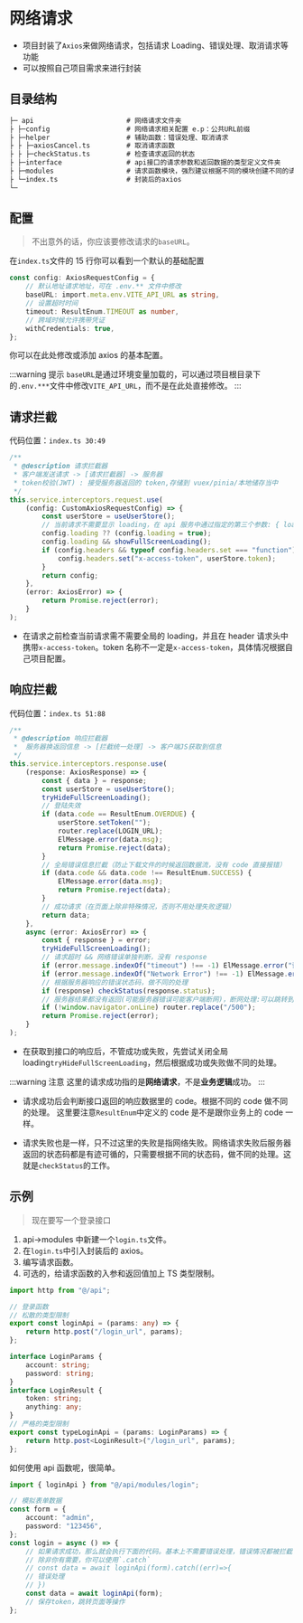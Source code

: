 # 网络请求

- 项目封装了`Axios`来做网络请求，包括请求 Loading、错误处理、取消请求等功能
- 可以按照自己项目需求来进行封装

## 目录结构

```txt
├─ api                       # 网络请求文件夹
├ ├─config                   # 网络请求相关配置 e.p：公共URL前缀
├ ├─helper                   # 辅助函数：错误处理、取消请求
├ ├ ├─axiosCancel.ts         # 取消请求函数
├ ├ ├─checkStatus.ts         # 检查请求返回的状态
├ ├─interface                # api接口的请求参数和返回数据的类型定义文件夹
├ ├─modules                  # 请求函数模块，强烈建议根据不同的模块创建不同的请求文件
├ └─index.ts                 # 封装后的axios
└─
```

## 配置

> 不出意外的话，你应该要修改请求的`baseURL`。

在`index.ts`文件的 15 行你可以看到一个默认的基础配置

```ts
const config: AxiosRequestConfig = {
	// 默认地址请求地址，可在 .env.** 文件中修改
	baseURL: import.meta.env.VITE_API_URL as string,
	// 设置超时时间
	timeout: ResultEnum.TIMEOUT as number,
	// 跨域时候允许携带凭证
	withCredentials: true,
};
```

你可以在此处修改或添加 axios 的基本配置。

:::warning 提示
`baseURL`是通过环境变量加载的，可以通过项目根目录下的`.env.***`文件中修改`VITE_API_URL`，而不是在此处直接修改。
:::

## 请求拦截

代码位置：`index.ts 30:49`

```ts
/**
 * @description 请求拦截器
 * 客户端发送请求 -> [请求拦截器] -> 服务器
 * token校验(JWT) : 接受服务器返回的 token,存储到 vuex/pinia/本地储存当中
 */
this.service.interceptors.request.use(
	(config: CustomAxiosRequestConfig) => {
		const userStore = useUserStore();
		// 当前请求不需要显示 loading，在 api 服务中通过指定的第三个参数: { loading: false } 来控制
		config.loading ?? (config.loading = true);
		config.loading && showFullScreenLoading();
		if (config.headers && typeof config.headers.set === "function") {
			config.headers.set("x-access-token", userStore.token);
		}
		return config;
	},
	(error: AxiosError) => {
		return Promise.reject(error);
	}
);
```

- 在请求之前检查当前请求需不需要全局的 loading，并且在 header 请求头中携带`x-access-token`。token 名称不一定是`x-access-token`，具体情况根据自己项目配置。

## 响应拦截

代码位置：`index.ts 51:88`

```typescript
/**
 * @description 响应拦截器
 *  服务器换返回信息 -> [拦截统一处理] -> 客户端JS获取到信息
 */
this.service.interceptors.response.use(
	(response: AxiosResponse) => {
		const { data } = response;
		const userStore = useUserStore();
		tryHideFullScreenLoading();
		// 登陆失效
		if (data.code == ResultEnum.OVERDUE) {
			userStore.setToken("");
			router.replace(LOGIN_URL);
			ElMessage.error(data.msg);
			return Promise.reject(data);
		}
		// 全局错误信息拦截（防止下载文件的时候返回数据流，没有 code 直接报错）
		if (data.code && data.code !== ResultEnum.SUCCESS) {
			ElMessage.error(data.msg);
			return Promise.reject(data);
		}
		// 成功请求（在页面上除非特殊情况，否则不用处理失败逻辑）
		return data;
	},
	async (error: AxiosError) => {
		const { response } = error;
		tryHideFullScreenLoading();
		// 请求超时 && 网络错误单独判断，没有 response
		if (error.message.indexOf("timeout") !== -1) ElMessage.error("请求超时！请您稍后重试");
		if (error.message.indexOf("Network Error") !== -1) ElMessage.error("网络错误！请您稍后重试");
		// 根据服务器响应的错误状态码，做不同的处理
		if (response) checkStatus(response.status);
		// 服务器结果都没有返回(可能服务器错误可能客户端断网)，断网处理:可以跳转到断网页面
		if (!window.navigator.onLine) router.replace("/500");
		return Promise.reject(error);
	}
);
```

- 在获取到接口的响应后，不管成功或失败，先尝试关闭全局 loading`tryHideFullScreenLoading`，然后根据成功或失败做不同的处理。

:::warning 注意
这里的请求成功指的是**网络请求**，不是**业务逻辑**成功。
:::

- 请求成功后会判断接口返回的响应数据里的 code。根据不同的 code 做不同的处理。
  这里要注意`ResultEnum`中定义的 code 是不是跟你业务上的 code 一样。

- 请求失败也是一样，只不过这里的失败是指网络失败。网络请求失败后服务器返回的状态码都是有迹可循的，只需要根据不同的状态码，做不同的处理。这就是`checkStatus`的工作。

## 示例

> 现在要写一个登录接口

1. api->modules 中新建一个`login.ts`文件。
2. 在`login.ts`中引入封装后的 axios。
3. 编写请求函数。
4. 可选的，给请求函数的入参和返回值加上 TS 类型限制。

```ts
import http from "@/api";

// 登录函数
// 松散的类型限制
export const loginApi = (params: any) => {
	return http.post("/login_url", params);
};

interface LoginParams {
	account: string;
	password: string;
}
interface LoginResult {
	token: string;
	anything: any;
}
// 严格的类型限制
export const typeLoginApi = (params: LoginParams) => {
	return http.post<LoginResult>("/login_url", params);
};
```

如何使用 api 函数呢，很简单。

```ts
import { loginApi } from "@/api/modules/login";

// 模拟表单数据
const form = {
	account: "admin",
	password: "123456",
};
const login = async () => {
	// 如果请求成功，那么就会执行下面的代码。基本上不需要错误处理，错误情况都被拦截了
	// 除非你有需要，你可以使用`.catch`
	// const data = await loginApi(form).catch((err)=>{
	// 错误处理
	// })
	const data = await loginApi(form);
	// 保存token，跳转页面等操作
};
```
